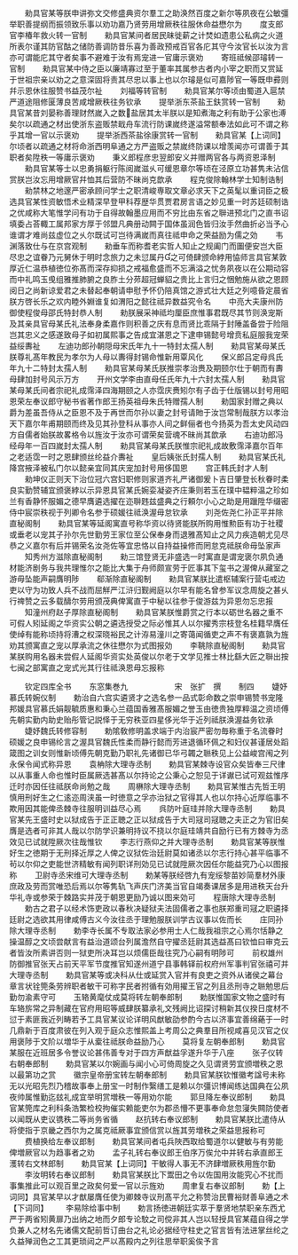 <!-- { "loadSidebar": true } -->
　　勑具官某等朕申讲弥文交修盛典资尔羣工之助涣然百度之新尔等夙夜在公敏彊举职善提纲而振领致乐事以劝功嘉乃贤劳用增厥秩往服休命益懋尔为
　　度支郎官李椿年救火转一官制
　　勑具官某间者居民昧徙薪之计焚如遗患公私病之火道所表尔谨其防官酤之储防善调防昔乐喜为善政预戒百官各庀其守今汝官长以汝为言亦可谓能庀其守者矣事不避难于汝有焉宠进一官庸示褒劝
　　寄班祗候邵璿转一官制
　　勑具官某中侍之臣以廉靖寡过至于董率其属参古者内小宰之职而又赏延于世祖宗亲以劝之之意深固将责其尽忠以事上也以尔璿是似可嘉陟官一等既申彛则幷示恩休往服赞书益茂尔祉
　　刘福等转官制
　　勑具官某尔等顷由蜀道入扈禁严道途阻修匽薄良苦咸增厥秩往务钦承
　　提举浙东茶盐王鈇赏转一官制
　　勑具官某昔刘晏称善理财然嵗入之数盐居其太半朕以是知煮海之利有助于公家也溥矣尔以疏通之材出使浙东盗贩禁戢舟车流行防课嵗终遂溢常额奉法如此可不谓之称乎其增一官以示褒劝
　　提举浙西茶盐徐康赏转一官制
　　勑具官某【上词同】尔顷者以疏通之材将命浙西明阜通之方严盗贩之禁嵗终防课以增羡闻亦可谓善于其职者矣陞秩一等庸示褒劝
　　秉义郎程彦忠翌郎安义并赠两官各与两资恩泽制
　　勑具官某等士以忠勇捐躯行陈阅嵗滋乆可缓恩章尔等顷在泾原立功甚隽未沾信赏朕岂汝忘用增厥官幷恤其后营防不昧尚克歆承
　　程克俊除翰林学士知制诰制
　　勑禁林之地邃严密承顾问学士之职清峻専取文章必求天下之英髦以重词臣之极选具官某性资敏悟术业精深早登甲科荐歴华贯贾君房言语之妙见重一时苏廷硕制诰之优咸称大笔惟学问有功于自得故翰墨应用而不穷比由东省之聨进预北门之直书诏填委占荅輙工属邦家方厚于邻盟凡典册动闗于国体虽润色皆归汝手然曲折必当予心谁谓才难尚兹虚位之乆尔既试可岂待满嵗而真往祗申命之荣益励为儒之効
　　韦渊落致仕与在京宫观制
　　勑垂车而称耆老实哲人知止之规阖门而圗便安岂大臣尽忠之谊眷乃元舅休于明时念旅力之未愆属丹之可倚肆颁命綍用恊师言具官某敦厚近仁温恭植徳位弥髙而深存抑损之戒福愈盛而不忘满溢之忧务夙夜以在公期动容而中礼鸣玉曵组雅推肺腑之良胙土分茒超冠蝉貂之贵比上言归之悃勉施从欲之恩顾阅日之尚新谅爱君之未替起奉朝请申慰予怀仍陪真馆之游式壮大廷之列噫昏定晨省朕方啓长乐之欢内睦外婣谁复如渭阳之懿往祗异数益究令名
　　中亮大夫康州防御使程俊母邵氏特封恭人制
　　勑朕展采神祗均厘臣庶惟事君既尽其节则涣宠斯及其亲具官母某氏礼法奉身柔嘉作则积善之庆有息而贤比乖隔于封陲盖备尝于险阻岂其忠义之感遂致母子如初属熙事之告成宜湛恩之下逮申锡懿号增贲私庭服我宠荣益绥夀祉
　　左迪功郎孙朝隠母宋氏年九十一特封太孺人制
　　勑具官某母某氏朕尊礼髙年教民为孝尔为人母以夀得封锡命惟新用覃风化
　　保义郎吕定母呉氏年九十二特封太孺人制
　　勑具官某母某氏朕推崇孝治赉及期颐尔仕于朝而有夀母肆加封号风示万方
　　开州文学李由直母任氏年九十六封太孺人制
　　勑具官某母某氏间者宗祀礼成霈泽四海期颐之人亦霑庆赉矧尔有子齿于仕版锡以封号用昭恩荣左奉议郎守秘书省著作郎王扬英祖母朱氏特赠孺人制
　　勑国家封赠之典以爵为差虽吾侍从之臣恩不及于再世而尔孙以妻之封号请貤于汝岂常制哉朕方以孝治天下嘉尔年甫期颐而终及见其孙登科从事亦人间之鲜俪者也今扬英为吾太史风动四方自儒者始朕故畧格令以旌汝于汝亦可谓荣矣营魂不昧尚其歆承
　　右迪功郎冯经母年一百四嵗封太孺人制
　　勑具官某母某氏朕惟宗祀礼成故敷霈泽嘉尔百年之老适霑一时之恩肆颁丝纶益介夀祉
　　皇后姨张氏封孺人制
　　勑具官某氏礼降宫掖泽被私门尔以懿亲宜同其庆宠加封号用侈国恩
　　宫正韩氏封才人制
　　勑坤仪正则天下治位冠六宫妇职修则家道齐礼严诸御爰卜吉日肇登长秋眷时柔良实勤赞辅宜颁褒綍以示异恩具官某氏婉娈凝姿齐庄秉则若玉在璞中韫粹温之珍如兰有香静怀服媚之德早膺遴选擢在迩聨韪兹盛典之行頼尔小心之助是用躐陞华缀密侍中宸崇秩视于列卿令名参于硕媛往祗涣渥毋怠钦承
　　刘尧佐尧仁孙正平并除直秘阁制
　　勑具官某等延阁寓直号称华资以待贤能朕所购用惟勲臣有功于社稷或垂老以宠其子孙尔先世勤劳王家位至公保奉身而退雅髙知止之风力疾造朝尤见尽恭之义嘉尔有后并锡荣名汝尧佐等宜忠恪以自持益操修而罔怠克祗朕命毋坠家声
　　知秀州方滋除直秘阁制
　　勑三馆登贤无非盛选一时寓直是谓宠褒尔夙负通材能济剧务与我共理惟尔之能比大集于舟师颇宣劳于匠事其下玺书之渥俾从藏室之游毋坠能声嗣膺明陟
　　郗渐除直秘阁制
　　勑具官某朕比遣枢辅案行营屯戒边吏以守为功致人兵不战而屈觧严江浒归觐阙庭以尔早有能名曾参军议念周旋之甚乆行禆赞之云多载醻尔劳用颁茂典俾寓直于中秘以往参于俊游兹为异恩勿忘忠报
　　知潼州府赵子厚除直秘阁制
　　勑具官某朕惟爵赏之行本以砺世名器之重不可假人矧延阁之华资实公朝之遴选授受之际必惟其人以尔擢秀宗枝登名桂籍早膺任使绰有能称顷持将漕之权深晓裕民之计洊易潼川之寄蔼闻循吏之声不有褒嘉孰为旌劝其颁寓直之宠以厚承流之休往懋尔为式图报効
　　李鞉除直秘阁制
　　勑具官某朕购用名器未尝假人延阁华资实处英俊以尔老于文学见推士林比繇大匠之聨出按七闽之部寓直之宠式光其行往祗涣恩毋忘报称







　　钦定四库全书
　　东窓集巻九　　　　　　宋　张扩　撰
　　制四
　　婕妤慕氏转婉仪制
　　勅治自六宫实遴贤才之选名参一品式彰命数之崇申锡赞书宠隆邦媛具官慕氏娟靓毓质惠和秉心兰蕴国香雅髙服媚之誉玉由徳贵独厚粹温之资顷傅先朝实勤内助史贻彤管记説怿于无穷秩亚四星侈光华于近列祗朕涣渥益务钦承
　　婕妤魏氏转修容制
　　勅隂敎修明盖求端于内治宸严密勿毎称重于名流眷时硕媛之良申锡纶言之渥具官魏氏性柔而静行懿而芳进退循环佩之和妇仪甚谨居处蹈箴图之训女则惟新顷傅先朝克勤乃职礼先诸御已华弓韣之聮秩见上公益峻宫闱之列永保令闻式称异恩
　　袁柟除大理寺丞制
　　勅具官某棘寺设官众矣皆奉三尺律以从事重人命也惟时臣属厥选甚髙以尔持论之公秉心之恕见于详谳已试可观兹惟序迁时亦因任往祗朕命尚勉之哉
　　周楙除大理寺丞制
　　勅具官某惟古先哲王明慎用刑好生之仁逺迩周浃虽一时徳意之孚亦治狱之官得其人也以尔持心近厚临事不欺用因其能俾丞棘寺往服明训益尽心焉
　　呉防叶庭珪并除大理寺丞制
　　勅具官某先王盛时史以狱成告于正正聴之正以狱成告于大司冦司冦聴之夫正之为官旧矣膺是选者可非其人哉以尔防学识兼明持议不挠以尔庭珪靖共自励行已有方棘寺为丞效见已试就陞厥次往哉惟钦
　　李志行燕仰之并大理寺丞制
　　勅具官某等朕惟好生之徳期于无刑择近厚之人俾之议狱佐治廷尉莫如诸丞以尔志行持心甚平临事不茍以尔仰之吏能世济精敏有闻列职详刑効见已试就陞厥次因任尔能益究乃心以图报称
　　卫尉寺丞宋维可大理寺丞制
　　勅某等朕经啓九有宠绥黎苗妙简羣材外康庶政及劳而赏唯恐后焉以尔等隽轨飞声庆门济美当官自竭奏课居多是用进秩天台升华礼寺或参荣于棘路实并茂于朝恩更励乃诚以图来効可
　　程唐除大理寺丞制
　　勅古之君子以经术饰吏政以春秋决疑狱夫法固儒者之事也朕郑重司冦之职遴择廷尉之选欲其用律咸傅古义今汝往丞于理勉服朕训学古议事以佐而长
　　庄同孙除大理寺丞制
　　勅李寺长属不专取法家必参用士人仁哉我祖宗之心焉尔恬静之操温醇之文顷尝献言有益治道颂台列属澹然自守擢丞廷尉其选益髙曰钦恤曰审克云者皆汝所素讲否则一狱吏所决耳岂以烦儒臣哉往究乃心嗣有明陟可
　　前权雄州防御推官张天占前天平军节度推官知遂州道宁县事韩铎前权府州军事判官张禧可并大理寺丞制
　　勅具官某等或决科从仕或延赏入官并有良吏之资外从诸侯之幕台章言状铨筦条劳辨职者敏干可称字民者拊循有効用擢王官之列且丞刑寺之聮勉思后勤勿渝素守可
　　玉辂黄麾仗成莫将转左朝奉郎制
　　勅朕惟国家文物之盛时有车辂旂常之异制藏在官府用昭等威肆朕纂承礼文残阙比诏探讨稍新其仪揆日度材不愆于素匪我近列畴若予工具官某议论详明风猷敏劭参酌今古以济事宜善绵蕝于一时几鼎新于百度肃彼在列入观于庭众志惟熙盖上考周公之典羣目所视咸喜见汉官之仪用褒陟于文阶以増华于从槖往祗朕命益励乃心
　　莫将复左朝奉郎制
　　勅具官某服在近班居多令誉议论甚伟善专对于四方声猷益孚遂升华于八座
　　张子仪转右朝奉郎制
　　勅具官某以尔婉画与闻小心可倚周旋之久见谓贤劳宜颁増秩之恩以最第功之赏
　　徽宗皇帝册宝转左朝奉郎制
　　勅具官某朕钦惟徽考諡号未称无以光昭先烈乃稽故事奉上册宝一时制作繄缮工是赖以尔彊识博闻练达国典在公夙夜帅属惟勤迄玆礼成宜举明赏増秩一等用劝尔能
　　郭旦降左奉议郎制
　　勅具官某筦库之利科条浩繁检校拘催实赖能吏尔为郡丞懵不更事奉命怠忽寖失闗防使者以闻既从吏议镌秩二等尚务省循
　　赵抗转右奉议郎制
　　勅具官某朕比遣侍从将使指于京畿之西尔为之属克祗厥事宜颁信赏以旌其劳増秩之荣益思报称可
　　费植换给左奉议郎制
　　勅具官某间者屯兵陜西取给蜀道尔以健敏与有劳能俾増厥官以为趋事者之劝
　　孟子礼转右奉议郎王伯序万俟允中并转右承直郎王濩转右文林郎制
　　勅具官某【上词同】干敏得人事无不济肆増厥秩用旌尔勤
　　李汝明转右奉议郎制
　　勅具官某朕比下鬻田之令以佐国用汝能究心不扰而事集推此可以观百里之政矣何爱一官以示旌劝
　　周聿复右奉议郎制
　　勅【上词同】具官某早以才猷屡膺任使为卿棘寺议刑髙平允之称赞治民曹裕财善阜通之术【下词同】
　　李易除给事中制
　　勅言扬徳进朝廷实萃于羣贤地禁职亲东西尤严于两省矧黄扉乃出纳之地而夕郎专论駮之司傥非其人岂以轻授具官某蕴自得之学负兼人之材名先诸儒文配前哲订曲台之礼论必据经守柱史之官言皆有法进掌丝纶之久益殚润色之工其更琐闼之严以髙殿内之列往思举职奚俟予言
